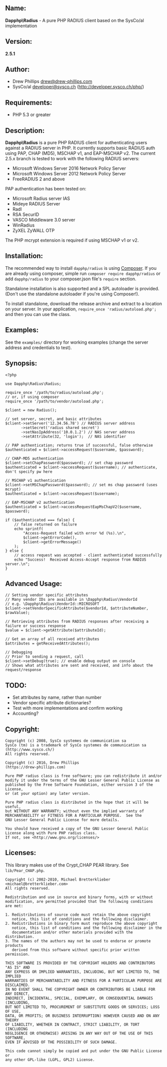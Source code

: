 ## Name:

**Dapphp\Radius** - A pure PHP RADIUS client based on the SysCo/al implementation

## Version:

**2.5.1**

## Author:

* Drew Phillips <drew@drew-phillips.com>
* SysCo/al <developer@sysco.ch> (http://developer.sysco.ch/php/)

## Requirements:

* PHP 5.3 or greater

## Description:

**Dapphp\Radius** is a pure PHP RADIUS client for authenticating users against
a RADIUS server in PHP.  It currently supports basic RADIUS auth using PAP,
CHAP (MD5), MSCHAP v1, and EAP-MSCHAP v2.  The current 2.5.x branch is tested
to work with the following RADIUS servers:

- Microsoft Windows Server 2016 Network Policy Server
- Microsoft Windows Server 2012 Network Policy Server
- FreeRADIUS 2 and above

PAP authentication has been tested on:

- Microsoft Radius server IAS
- Mideye RADIUS Server
- Radl
- RSA SecurID
- VASCO Middleware 3.0 server
- WinRadius
- ZyXEL ZyWALL OTP

The PHP mcrypt extension is required if using MSCHAP v1 or v2.

## Installation:

The recommended way to install `dapphp/radius` is using [Composer](https://getcomposer.org).
If you are already using composer, simple run `composer require dapphp/radius` or add
`dapphp/radius` to your composer.json file's `require` section.

Standalone installation is also supported and a SPL autoloader is provided.
(Don't use the standalone autoloader if you're using Composer!).

To install standalone, download the release archive and extract to a location
on your server.  In your application, `require_once 'radius/autoload.php';` and
then you can use the class.

## Examples:

See the `examples/` directory for working examples (change the server address
and credentials to test).

## Synopsis:

	<?php

	use Dapphp\Radius\Radius;

	require_once '/path/to/radius/autoload.php';
	// or, if using composer
	require_once '/path/to/vendor/autoload.php';

	$client = new Radius();

	// set server, secret, and basic attributes
	$client->setServer('12.34.56.78') // RADIUS server address
	       ->setSecret('radius shared secret')
	       ->setNasIpAddress('10.0.1.2') // NAS server address
	       ->setAttribute(32, 'login');  // NAS identifier

	// PAP authentication; returns true if successful, false otherwise
	$authenticated = $client->accessRequest($username, $password);

	// CHAP-MD5 authentication
	$client->setChapPassword($password); // set chap password
	$authenticated = $client->accessRequest($username); // authenticate, don't specify pw here

	// MSCHAP v1 authentication
	$client->setMSChapPassword($password); // set ms chap password (uses mcrypt)
	$authenticated = $client->accessRequest($username);

	// EAP-MSCHAP v2 authentication
	$authenticated = $client->accessRequestEapMsChapV2($username, $password);

	if ($authenticated === false) {
	    // false returned on failure
	    echo sprintf(
	        "Access-Request failed with error %d (%s).\n",
	        $client->getErrorCode(),
	        $client->getErrorMessage()
	    );
	} else {
	    // access request was accepted - client authenticated successfully
	    echo "Success!  Received Access-Accept response from RADIUS server.\n";
	}

## Advanced Usage:

	// Setting vendor specific attributes
	// Many vendor IDs are available in \Dapphp\Radius\VendorId
	// e.g. \Dapphp\Radius\VendorId::MICROSOFT
	$client->setVendorSpecificAttribute($vendorId, $attributeNumber, $rawValue);

	// Retrieving attributes from RADIUS responses after receiving a failure or success response
	$value = $client->getAttribute($attributeId);

	// Get an array of all received attributes
	$attributes = getReceivedAttributes();

	// Debugging
	// Prior to sending a request, call
	$client->setDebug(true); // enable debug output on console
	// Shows what attributes are sent and received, and info about the request/response


## TODO:

- Set attributes by name, rather than number
- Vendor specific attribute dictionaries?
- Test with more implementations and confirm working
- Accounting?

## Copyright:

    Copyright (c) 2008, SysCo systemes de communication sa
    SysCo (tm) is a trademark of SysCo systemes de communication sa
    (http://www.sysco.ch/)
    All rights reserved.

    Copyright (c) 2016, Drew Phillips
    (https://drew-phillips.com)

    Pure PHP radius class is free software; you can redistribute it and/or
    modify it under the terms of the GNU Lesser General Public License as
    published by the Free Software Foundation, either version 3 of the License,
    or (at your option) any later version.

    Pure PHP radius class is distributed in the hope that it will be useful,
    but WITHOUT ANY WARRANTY; without even the implied warranty of
    MERCHANTABILITY or FITNESS FOR A PARTICULAR PURPOSE.  See the
    GNU Lesser General Public License for more details.

    You should have received a copy of the GNU Lesser General Public
    License along with Pure PHP radius class.
    If not, see <http://www.gnu.org/licenses/>

## Licenses:

This library makes use of the Crypt_CHAP PEAR library.  See `lib/Pear_CHAP.php`.

	Copyright (c) 2002-2010, Michael Bretterklieber <michael@bretterklieber.com>
	All rights reserved.

	Redistribution and use in source and binary forms, with or without
	modification, are permitted provided that the following conditions
	are met:

	1. Redistributions of source code must retain the above copyright
	   notice, this list of conditions and the following disclaimer.
	2. Redistributions in binary form must reproduce the above copyright
	   notice, this list of conditions and the following disclaimer in the
	   documentation and/or other materials provided with the distribution.
	3. The names of the authors may not be used to endorse or promote products
	   derived from this software without specific prior written permission.

	THIS SOFTWARE IS PROVIDED BY THE COPYRIGHT HOLDERS AND CONTRIBUTORS "AS IS" AND
	ANY EXPRESS OR IMPLIED WARRANTIES, INCLUDING, BUT NOT LIMITED TO, THE IMPLIED
	WARRANTIES OF MERCHANTABILITY AND FITNESS FOR A PARTICULAR PURPOSE ARE DISCLAIMED.
	IN NO EVENT SHALL THE COPYRIGHT OWNER OR CONTRIBUTORS BE LIABLE FOR ANY DIRECT,
	INDIRECT, INCIDENTAL, SPECIAL, EXEMPLARY, OR CONSEQUENTIAL DAMAGES (INCLUDING,
	BUT NOT LIMITED TO, PROCUREMENT OF SUBSTITUTE GOODS OR SERVICES; LOSS OF USE,
	DATA, OR PROFITS; OR BUSINESS INTERRUPTION) HOWEVER CAUSED AND ON ANY THEORY
	OF LIABILITY, WHETHER IN CONTRACT, STRICT LIABILITY, OR TORT (INCLUDING
	NEGLIGENCE OR OTHERWISE) ARISING IN ANY WAY OUT OF THE USE OF THIS SOFTWARE,
	EVEN IF ADVISED OF THE POSSIBILITY OF SUCH DAMAGE.

	This code cannot simply be copied and put under the GNU Public License or
	any other GPL-like (LGPL, GPL2) License.
